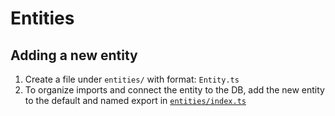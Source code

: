 # Entities

## Adding a new entity
1. Create a file under `entities/` with format: `Entity.ts`
2.  To organize imports and connect the entity to the DB, add the new entity to the default and named export in [`entities/index.ts`](https://github.com/JohnVicke/grannskapet/blob/master/server/src/entities/index.ts)
